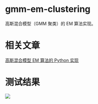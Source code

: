 # gmm-em-clustering
高斯混合模型（GMM 聚类）的 EM 算法实现。

# 相关文章
[高斯混合模型 EM 算法的 Python 实现](http://www.codebelief.com/article/2017/11/gmm-em-algorithm-implementation-by-python/)

# 测试结果
![](http://ofgbgq4gz.bkt.clouddn.com/171124/gmm.png-default)
